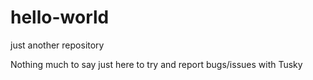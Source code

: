 # hello-world
just another repository



Nothing much to say just here to try and report bugs/issues with Tusky
